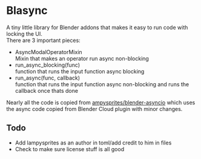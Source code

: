 # Blasync
A tiny little library for Blender addons that makes it easy to run code with locking the UI.    
There are 3 important pieces:
 - AsyncModalOperatorMixin  
    Mixin that makes an operator run async non-blocking
 - run_async_blocking(func)  
    function that runs the input function async blocking
 - run_async(func, callback)  
    function that runs the input function async non-blocking and runs the callback once thats done  

Nearly all the code is copied from [ampysprites/blender-asyncio](https://github.com/lampysprites/blender-asyncio) which uses the async code copied from Blender Cloud plugin with minor changes.

## Todo
 - Add lampysprites as an author in toml/add credit to him in files
 - Check to make sure license stuff is all good
